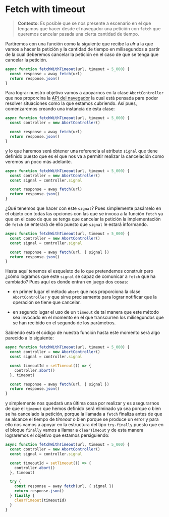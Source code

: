 # Fetch with timeout

> **Contexto**: Es posible que se nos presente a escenario en el que tengamos que hacer desde el navegador una petición con `fetch` que queremos cancelar pasada una cierta cantidad de tiempo.

Partiremos con una función como la siguiente que recibe la _ulr_ a la que vamos a hacer la petición y la cantidad de tiempo en milisegundos a partir de la cual deberemos cancelar la petición en el caso de que se tenga que cancelar la petición.

```ts
async function fetchWithTimeout(url, timeout = 5_000) {
  const response = away fetch(url)
  return response.json()
}
```

Para lograr nuestro objetivo vamos a apoyarnos en la clase `AbortController` que nos proporcina la [API del navegador](https://developer.mozilla.org/en-US/docs/Web/API/AbortController) la cual está pensada para poder resolver situaciones como la que estamos cubriendo. Así pues, comenzaremos creando una instancia de esta clase:

```ts
async function fetchWithTimeout(url, timeout = 5_000) {
  const controller = new AbortController()

  const response = away fetch(url)
  return response.json()
}
```

y lo que haremos será obtener una referencia al atributo `signal` que tiene definido puesto que es el que nos va a permitir realizar la cancelación como veremos un poco más adelante.

```ts
async function fetchWithTimeout(url, timeout = 5_000) {
  const controller = new AbortController()
  const signal = controller.signal

  const response = away fetch(url)
  return response.json()
}
```

¿Qué tenemos que hacer con este `signal`? Pues simplemente pasárselo en el objeto con todas las opciones con las que se invoca a la función `fetch` ya que en el caso de que se tenga que cancelar la petición la implementación de `fetch` se enterará de ello puesto que `signal` le estará informando.

```ts
async function fetchWithTimeout(url, timeout = 5_000) {
  const controller = new AbortController()
  const signal = controller.signal

  const response = away fetch(url, { signal })
  return response.json()
}
```

Hasta aquí tenemos el esqueleto de lo que pretendemos construir pero ¿cómo logramos que este `signal` se capaz de comunicar a `fetch` que ha cambiado? Pues aquí es donde entran en juego dos cosas:

- en primer lugar el método `abort` que nos proporciona la clase `AbortController` y que sirve precisamente para lograr notificar que la operación se tiene que cancelar.

- en segundo lugar el uso de un `timeout` de tal manera que este método sea invocado en el momento en el que transcurren los milisegundos que se han recibido en el segundo de los parámetros.

Sabiendo esto el código de nuestra función hasta este momento será algo parecido a lo siguiente:

```ts
async function fetchWithTimeout(url, timeout = 5_000) {
  const controller = new AbortController()
  const signal = controller.signal

  const timeoutId = setTimeout(() => {
    controller.abort()
  }, timeout)

  const response = away fetch(url, { signal })
  return response.json()
}
```

y simplemente nos quedará una última cosa por realizar y es asegurarnos de que el `timeout` que hemos definido será eliminado ya sea porque o bien se ha cancelado la petición, porque la llamada a `fetch` finaliza antes de que se alcance el tiempo de _timeout_ o bien porque se produce un error y para ello nos vamos a apoyar en la estructura del tipo `try-finally` puesto que en el bloque `finally` vamos a llamar a `clearTimeout` y de esta manera lograremos el objetivo que estamos persiguiendo:


```ts
async function fetchWithTimeout(url, timeout = 5_000) {
  const controller = new AbortController()
  const signal = controller.signal

  const timeoutId = setTimeout(() => {
    controller.abort()
  }, timeout)

  try {
    const response = away fetch(url, { signal })
    return response.json()
  } finally {
    clearTimeout(timeoutId)
  }
}
```





